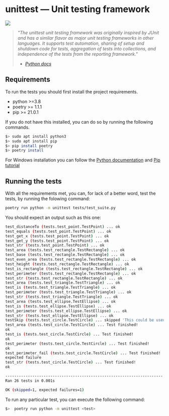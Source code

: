 # unittest — Unit testing framework

![](https://github.com/lvittor/tdd-with-python/actions/workflows/main.yml/badge.svg?branch=unittest)

> *"The unittest unit testing framework was originally inspired by JUnit and has a similar flavor as major unit testing frameworks in other languages. It supports test automation, sharing of setup and shutdown code for tests, aggregation of tests into collections, and independence of the tests from the reporting framework."*
> - <cite>[Python docs](docs.python.org/3/library/unittest.html)</cite>

## Requirements
To run the tests you should first install the project requirements.
- python >=3.8
- poetry >= 1.1.1
- pip >= 21.0.1

If you do not have this installed, you can do so by running the following commands. 

```bash
$> sudo apt install python3 
$> sudo apt install pip
$> pip install poetry
$> poetry install
```

For Windows installation you can follow the [Python documentation](https://www.python.org/downloads/) and [Pip tutorial](https://www.liquidweb.com/kb/install-pip-windows/)

## Running the tests
With all the requirements met, you can, for lack of a better word, test the tests, by running the folowing command:

```bash
poetry run python -m unittest tests/test_suite.py
```

You should expect an output such as this one:

```bash
test_distanceTo (tests.test_point.TestPoint) ... ok
test_equals (tests.test_point.TestPoint) ... ok
test_get_x (tests.test_point.TestPoint) ... ok
test_get_y (tests.test_point.TestPoint) ... ok
test_str (tests.test_point.TestPoint) ... ok
test_area (tests.test_rectangle.TestRectangle) ... ok
test_base (tests.test_rectangle.TestRectangle) ... ok
test_even_area (tests.test_rectangle.TestRectangle) ... ok
test_height (tests.test_rectangle.TestRectangle) ... ok
test_is_rectangle (tests.test_rectangle.TestRectangle) ... ok
test_perimeter (tests.test_rectangle.TestRectangle) ... ok
test_str (tests.test_rectangle.TestRectangle) ... ok
test_area (tests.test_triangle.TestTriangle) ... ok
test_is (tests.test_triangle.TestTriangle) ... ok
test_perimeter (tests.test_triangle.TestTriangle) ... ok
test_str (tests.test_triangle.TestTriangle) ... ok
test_area (tests.test_ellipse.TestEllipse) ... ok
test_is (tests.test_ellipse.TestEllipse) ... ok
test_perimeter (tests.test_ellipse.TestEllipse) ... ok
test_str (tests.test_ellipse.TestEllipse) ... ok
testSkip (tests.test_circle.TestCircle) ... skipped 'This could be used to avoid a test'
test_area (tests.test_circle.TestCircle) ... Test finished!
ok
test_is (tests.test_circle.TestCircle) ... Test finished!
ok
test_perimeter (tests.test_circle.TestCircle) ... Test finished!
ok
test_perimeter_fail (tests.test_circle.TestCircle) ... Test finished!
expected failure
test_str (tests.test_circle.TestCircle) ... Test finished!
ok

----------------------------------------------------------------------
Ran 26 tests in 0.001s

OK (skipped=1, expected failures=1)
```

To run any particular test, you can execute the following command:

```bash
$>  poetry run python -m unittest <test>
```